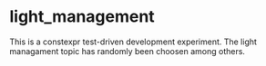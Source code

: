 # light_management

This is a constexpr test-driven development experiment. 
The light managament topic has randomly been choosen among others.
